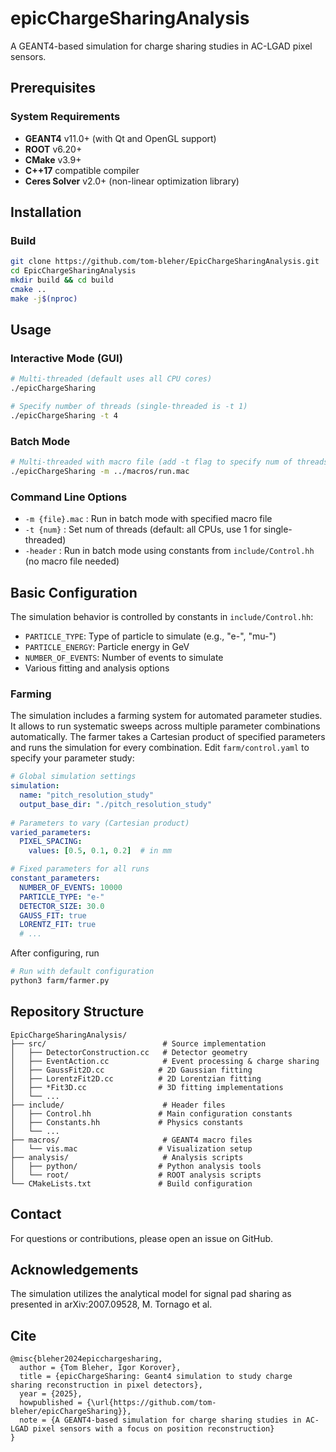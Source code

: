 # epicChargeSharingAnalysis

A GEANT4-based simulation for charge sharing studies in AC-LGAD pixel sensors.

## Prerequisites

### System Requirements
- **GEANT4** v11.0+ (with Qt and OpenGL support)
- **ROOT** v6.20+ 
- **CMake** v3.9+
- **C++17** compatible compiler
- **Ceres Solver** v2.0+ (non-linear optimization library)

## Installation

### Build
```bash
git clone https://github.com/tom-bleher/EpicChargeSharingAnalysis.git
cd EpicChargeSharingAnalysis
mkdir build && cd build
cmake ..
make -j$(nproc)
```

## Usage

### Interactive Mode (GUI)
```bash
# Multi-threaded (default uses all CPU cores)
./epicChargeSharing

# Specify number of threads (single-threaded is -t 1)
./epicChargeSharing -t 4
```

### Batch Mode
```bash
# Multi-threaded with macro file (add -t flag to specify num of threads)
./epicChargeSharing -m ../macros/run.mac
```

### Command Line Options
- `-m {file}.mac` : Run in batch mode with specified macro file
- `-t {num}` : Set num of threads (default: all CPUs, use 1 for single-threaded)
- `-header` : Run in batch mode using constants from `include/Control.hh` (no macro file needed)

## Basic Configuration

The simulation behavior is controlled by constants in `include/Control.hh`:
- `PARTICLE_TYPE`: Type of particle to simulate (e.g., "e-", "mu-")
- `PARTICLE_ENERGY`: Particle energy in GeV
- `NUMBER_OF_EVENTS`: Number of events to simulate
- Various fitting and analysis options

### Farming

The simulation includes a farming system for automated parameter studies. It allows to run systematic sweeps across multiple parameter combinations automatically. The farmer takes a Cartesian product of specified parameters and runs the simulation for every combination. Edit `farm/control.yaml` to specify your parameter study:

```yaml
# Global simulation settings
simulation:
  name: "pitch_resolution_study"
  output_base_dir: "./pitch_resolution_study"
  
# Parameters to vary (Cartesian product)
varied_parameters:
  PIXEL_SPACING:
    values: [0.5, 0.1, 0.2]  # in mm

# Fixed parameters for all runs
constant_parameters:
  NUMBER_OF_EVENTS: 10000
  PARTICLE_TYPE: "e-"
  DETECTOR_SIZE: 30.0
  GAUSS_FIT: true
  LORENTZ_FIT: true
  # ...
```

After configuring, run
```bash
# Run with default configuration
python3 farm/farmer.py
```

## Repository Structure

```
EpicChargeSharingAnalysis/
├── src/                          # Source implementation
│   ├── DetectorConstruction.cc   # Detector geometry
│   ├── EventAction.cc            # Event processing & charge sharing
│   ├── GaussFit2D.cc            # 2D Gaussian fitting
│   ├── LorentzFit2D.cc          # 2D Lorentzian fitting
│   ├── *Fit3D.cc                # 3D fitting implementations
│   └── ...
├── include/                      # Header files
│   ├── Control.hh               # Main configuration constants
│   ├── Constants.hh             # Physics constants
│   └── ...
├── macros/                       # GEANT4 macro files
│   └── vis.mac                  # Visualization setup
├── analysis/                     # Analysis scripts
│   ├── python/                  # Python analysis tools
│   └── root/                    # ROOT analysis scripts
└── CMakeLists.txt               # Build configuration
```

## Contact

For questions or contributions, please open an issue on GitHub.

## Acknowledgements

The simulation utilizes the analytical model for signal pad sharing as presented in arXiv:2007.09528, M. Tornago et al.

## Cite

```
@misc{bleher2024epicchargesharing,
  author = {Tom Bleher, Igor Korover},
  title = {epicChargeSharing: Geant4 simulation to study charge sharing reconstruction in pixel detectors},
  year = {2025},
  howpublished = {\url{https://github.com/tom-bleher/epicChargeSharing}},
  note = {A GEANT4-based simulation for charge sharing studies in AC-LGAD pixel sensors with a focus on position reconstruction}
}
```
